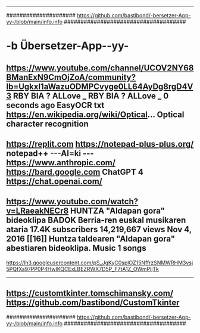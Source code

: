---------
#####################
https://github.com/bastibond/-bersetzer-App-yy-/blob/main/info.info
#####################################

# -b  Übersetzer-App--yy-








https://www.youtube.com/channel/UCOV2NY68BManExN9CmOjZoA/community?lb=UgkxI1aWazuODMPCvyge0LL64AyDg8rgD4V3
RBY BIA ? ALLove _
RBY BIA ? ALLove _
0 seconds ago
EasyOCR txt
https://en.wikipedia.org/wiki/Optical...
Optical character recognition
-
https://replit.com
https://notepad-plus-plus.org/
notepad++
---AI=ki ---
https://www.anthropic.com/
https://bard.google.com
ChatGPT 4
https://chat.openai.com/ 
-------------
https://www.youtube.com/watch?v=LRaeakNECr8
HUNTZA "Aldapan gora" bideoklipa
BADOK Berria-ren euskal musikaren ataria
17.4K subscribers
14,219,667 views  Nov 4, 2016 [[16]]
Huntza taldearen "Aldapan gora" abestiaren bideoklipa.
Music
1 songs
-
https://lh3.googleusercontent.com/pS_JgKyC0splOZ15NffrzSNMWRHM3vsj5PQfXa97PP0P4HwIKQCExLBEZRWX7D5P_F7tA1Z_OWmPljTk

------------
[https://customtkinter.tomschimansky.com/
](https://github.com/bastibond/CustomTkinter)https://github.com/bastibond/CustomTkinter
---------
#####################
https://github.com/bastibond/-bersetzer-App-yy-/blob/main/info.info
#####################################
